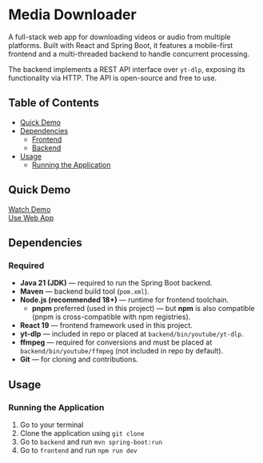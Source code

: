 # Media Downloader
A full-stack web app for downloading videos or audio from multiple platforms.
Built with React and Spring Boot, it features a mobile-first frontend and a multi-threaded backend to handle concurrent processing.

The backend implements a REST API interface over `yt-dlp`, exposing its functionality via HTTP.
The API is open-source and free to use.

## Table of Contents
- [Quick Demo](#quick-demo)
- [Dependencies](#dependencies)
  - [Frontend](#frontend)
  - [Backend](#backend)
- [Usage](#usage)
  - [Running the Application](#running-the-application)

## Quick Demo
[Watch Demo](https://github.com/user-attachments/assets/c486d42a-b81c-4d02-a74c-5bf06ac315c8) \
[Use Web App](https://downloader.micoapp.org/)

## Dependencies

### Required
- **Java 21 (JDK)** — required to run the Spring Boot backend.  
- **Maven** — backend build tool (`pom.xml`).  
- **Node.js (recommended 18+)** — runtime for frontend toolchain.  
  - **pnpm** preferred (used in this project) — but **npm** is also compatible (pnpm is cross-compatible with npm registries).  
- **React 19** — frontend framework used in this project.  
- **yt-dlp** — included in repo or placed at `backend/bin/youtube/yt-dlp`.  
- **ffmpeg** — required for conversions and must be placed at `backend/bin/youtube/ffmpeg` (not included in repo by default).  
- **Git** — for cloning and contributions.

## Usage
### Running the Application
1. Go to your terminal
2. Clone the application using `git clone`
3. Go to `backend` and run `mvn spring-boot:run`
4. Go to `frontend` and run `npm run dev`